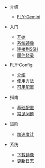 * 介绍
 
  * [FLY-Gemini](/board/fly_gemini/)

* 入门
  * [开始](README)
  * [系统镜像](/introduction/system.md)
  * [连接到SSH](/introduction/conntossh.md)
  * [固件烧录](/introduction/firmware.md)

* FLY-Config
  * [介绍](/fly_config/README)
  * [使用方法](/fly_config/Instructions.md)
  * [可用配置](/fly_config/configuration.md)

* 指南
  * [基础配置](/guide/configs.md)
  * [常见问题](/guide/what.md)

* 进阶
  * [加速度计](/advanced/Accelerometer.md)

* 系统
  * [下载镜像](/introduction/downloadimg.md)
  * [更新日志](/introduction/systemupdatelog.md)
